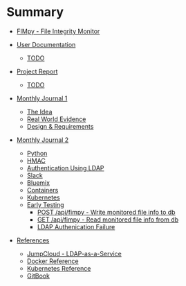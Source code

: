 # Summary

* [FIMpy - File Integrity Monitor](README.md)

* [User Documentation]()
  * [TODO]()

* [Project Report]()
  * [TODO]()

* [Monthly Journal 1](monthly-journal/mj1.md)
  * [The Idea](monthly-journal/mj1-the-idea.md)
  * [Real World Evidence](monthly-journal/mj1-rwe.md)
  * [Design & Requirements](monthly-journal/mj1-design-requirements.md)
* [Monthly Journal 2](monthly-journal/mj2.md)
  * [Python](monthly-journal/mj2-python.md)
  * [HMAC](monthly-journal/mj2-hmac.md)
  * [Authentication Using LDAP](monthly-journal/mj2-authentication.md)
  * [Slack](monthly-journal/mj2-slack.md)
  * [Bluemix](monthly-journal/mj2-bluemix.md)
  * [Containers](monthly-journal/mj2-containers.md)
  * [Kubernetes](monthly-journal/mj2-kubernetes.md)
  * [Early Testing](monthly-journal/mj2-early-testing.md)
      * [POST /api/fimpy - Write monitored file info to db](monthly-journal/mj2-early-testing.md#post-apifimpy---write-monitored-file-info-to-db)
      * [GET /api/fimpy - Read monitored file info from db](monthly-journal/mj2-early-testing.md#get-apifimpy---read-monitored-file-info-from-db)
      * [LDAP Authenication Failure](monthly-journal/mj2-early-testing.md#ldap-authenication-failure)

* [References](references/README.md)
  * [JumpCloud - LDAP-as-a-Service](references/jumpcloud.md)
  * [Docker Reference](references/docker.md)
  * [Kubernetes Reference](references/kube.md)
  * [GitBook](references/gitbook.md)
